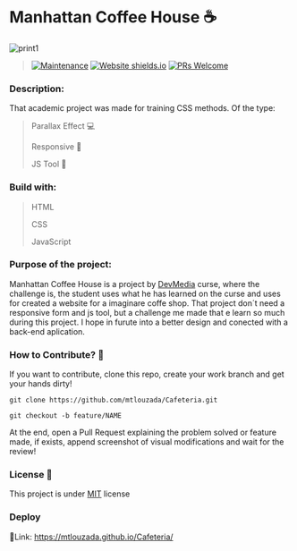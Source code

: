# Manhattan Coffee House ☕

![print1](https://github.com/mtlouzada/Cafeteria/assets/120414065/45f894e1-0732-4cec-8a64-757639d77c7d)

> [![Maintenance](https://img.shields.io/badge/Maintained%3F-yes-green.svg)](https://GitHub.com/Naereen/StrapDown.js/graphs/commit-activity) [![Website shields.io](https://img.shields.io/website-up-down-green-red/http/shields.io.svg)](http://shields.io/) [![PRs Welcome](https://img.shields.io/badge/PRs-welcome-brightgreen.svg?style=flat-square)](http://makeapullrequest.com)

### Description:

That academic project was made for training CSS methods. Of the type:

> Parallax Effect 💻
>
> Responsive 📱
>
> JS Tool 🔧


### Build with:

> HTML
> 
> CSS
> 
> JavaScript

### Purpose of the project:

Manhattan Coffee House is a project by [DevMedia](https://www.devmedia.com.br/) curse, where the challenge is, the student uses what he has learned on the curse and uses for created a website for a imaginare coffe shop. That project don´t need a responsive form and js tool, but a challenge me made that e learn so much during this project. I hope in furute into a better design and conected with a back-end aplication.

### How to Contribute? 🚀

If you want to contribute, clone this repo, create your work branch and get your hands dirty!

```
git clone https://github.com/mtlouzada/Cafeteria.git
```

```
git checkout -b feature/NAME
```

At the end, open a Pull Request explaining the problem solved or feature made, if exists, append screenshot of visual modifications and wait for the review!

### License 📃

This project is under [MIT](https://github.com/mtlouzada/Cafeteria/blob/main/LICENSE) license

### Deploy

🔗Link: https://mtlouzada.github.io/Cafeteria/
